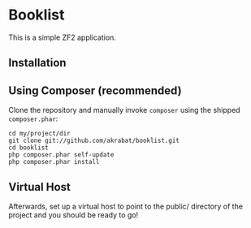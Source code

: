 Booklist
========

This is a simple ZF2 application.


Installation
------------

Using Composer (recommended)
----------------------------

Clone the repository and manually invoke `composer` using the shipped
`composer.phar`:

    cd my/project/dir
    git clone git://github.com/akrabat/booklist.git
    cd booklist
    php composer.phar self-update
    php composer.phar install


Virtual Host
------------
Afterwards, set up a virtual host to point to the public/ directory of the
project and you should be ready to go!

